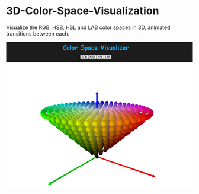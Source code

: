 # 3D-Color-Space-Visualization
Visualize the RGB, HSB, HSL and LAB color spaces in 3D, animated transitions between each. 

<p align="left">
  <a href="https://camelcasesensitive.github.io/3D-Color-Space-Visualization/">
    <img src="./Colorspace.png" alt="3D color space" title="3D colorspace" width="600">
  </a>
</p>
